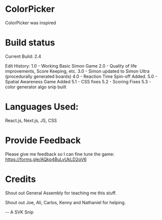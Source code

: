 # ColorPicker
ColorPicker was inspired 

# Build status
Current Build: 2.4

Edit History:
1.0 - Working Basic Simon Game
2.0 - Quality of life improvements, Score Keeping, etc.
3.0 - Simon updated to Simon Ultra (procedurally generated boards)
4.0 - Reaction Time Spin-off Added.
5.0 - Spatial Awareness Game Added
5.1 - CSS fixes
5.2 - Scoring Fixes
5.3 - color generator algo snip built

# Languages Used:
React.js, Next.js, JS, CSS

# Provide Feedback
Please give me feedback so I can fine tune the game: https://forms.gle/AQkp4BuLvUkLD2qV6 

# Credits
Shout out General Assembly for teaching me this stuff.

Shout out Joe, Ali, Carlos, Kenny and Nathaniel for helping.


-- A SVK Snip
